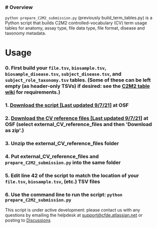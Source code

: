 ### # Overview

`python prepare_C2M2_submission.py` (previously build_term_tables.py) is a Python script that builds C2M2 controlled-vocabulary (CV) term usage tables for anatomy, assay type, file data type, file format, disease and taxonomy metadata.

# Usage

### 0. First build your `file.tsv`, `biosample.tsv`, `biosample_disease.tsv`, `subject_disease.tsv`, and `subject_role_taxonomy.tsv` tables. (Some of these can be left empty (as header-only TSVs) if desired: see the [C2M2 table wiki](https://github.com/nih-cfde/published-documentation/wiki/C2M2-Table-Summary) for requirements.)

### 1. [Download the script [Last updated 9/7/21]](https://osf.io/c67sp/) at OSF 

### 2. [Download the CV reference files [Last updated 9/7/21]](https://osf.io/bq6k9/files/) at OSF (select external_CV_reference_files and then 'Download as zip'.) 

### 3. Unzip the external_CV_reference_files folder

### 4. Put external_CV_reference_files and `prepare_C2M2_submission.py` into the same folder

### 5. Edit line 42 of the script to match the location of your `file.tsv`, `biosample.tsv`, (etc.) TSV files

### 6. Use the command line to run the script: `python prepare_C2M2_submission.py`

This script is under active development: please contact us with any questions by emailing the helpdesk at support@cfde.atlassian.net or posting to [Discussions](https://github.com/nih-cfde/published-documentation/discussions)
